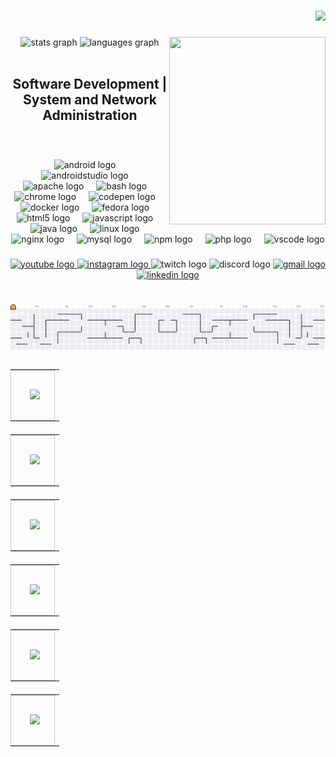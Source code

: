





###

<div align="right">
  <img src="https://profile-counter.glitch.me/erogluyusuf/count.svg?"  />
</div>

###



###

<img align="right" height="300" width="250" src="https://imgur.com/a/OvLeEpg"  />


<div align="center">
  <img src="https://github-readme-stats.vercel.app/api?username=erogluyusuf&hide_title=false&hide_rank=false&show_icons=true&include_all_commits=true&count_private=true&disable_animations=false&theme=dracula&locale=en&hide_border=false&order=1" height="150" width="350"  alt="stats graph"  />
  <img src="https://github-readme-stats.vercel.app/api/top-langs?username=erogluyusuf&locale=en&hide_title=false&layout=compact&card_width=320&langs_count=5&theme=dracula&hide_border=false&order=2" height="150" width="350"  alt="languages graph"  />
</div>
<br>
<h2 align="center">Software Development | System and Network Administration</h2>
<br>










###

<div align="center">
  <img src="https://cdn.jsdelivr.net/gh/devicons/devicon/icons/android/android-original.svg" height="30" alt="android logo"  />
  <img width="12" />
  <img src="https://cdn.jsdelivr.net/gh/devicons/devicon/icons/androidstudio/androidstudio-original.svg" height="30" alt="androidstudio logo"  />
  <img width="12" />
  <img src="https://cdn.jsdelivr.net/gh/devicons/devicon/icons/apache/apache-original.svg" height="30" alt="apache logo"  />
  <img width="12" />
  <img src="https://cdn.jsdelivr.net/gh/devicons/devicon/icons/bash/bash-original.svg" height="30" alt="bash logo"  />
  <img width="12" />
  <img src="https://cdn.jsdelivr.net/gh/devicons/devicon/icons/chrome/chrome-original.svg" height="30" alt="chrome logo"  />
  <img width="12" />
  <img src="https://cdn.jsdelivr.net/gh/devicons/devicon/icons/codepen/codepen-original.svg" height="30" alt="codepen logo"  />
  <img width="12" />
  <img src="https://cdn.jsdelivr.net/gh/devicons/devicon/icons/docker/docker-original.svg" height="30" alt="docker logo"  />
  <img width="12" />
  <img src="https://cdn.jsdelivr.net/gh/devicons/devicon/icons/fedora/fedora-original.svg" height="30" alt="fedora logo"  />
  <img width="12" />
  <img src="https://cdn.jsdelivr.net/gh/devicons/devicon/icons/html5/html5-original.svg" height="30" alt="html5 logo"  />
  <img width="12" />
  <img src="https://cdn.jsdelivr.net/gh/devicons/devicon/icons/javascript/javascript-original.svg" height="30" alt="javascript logo"  />
  <img width="12" />
  <img src="https://cdn.jsdelivr.net/gh/devicons/devicon/icons/java/java-original.svg" height="30" alt="java logo"  />
  <img width="12" />
  <img src="https://cdn.jsdelivr.net/gh/devicons/devicon/icons/linux/linux-original.svg" height="30" alt="linux logo"  />
  <img width="12" />
  <img src="https://cdn.jsdelivr.net/gh/devicons/devicon/icons/nginx/nginx-original.svg" height="30" alt="nginx logo"  />
  <img width="12" />
  <img src="https://cdn.jsdelivr.net/gh/devicons/devicon/icons/mysql/mysql-original.svg" height="30" alt="mysql logo"  />
  <img width="12" />
  <img src="https://cdn.jsdelivr.net/gh/devicons/devicon/icons/npm/npm-original-wordmark.svg" height="30" alt="npm logo"  />
  <img width="12" />
  <img src="https://cdn.jsdelivr.net/gh/devicons/devicon/icons/php/php-original.svg" height="30" alt="php logo"  />
  <img width="12" />
  <img src="https://cdn.jsdelivr.net/gh/devicons/devicon/icons/vscode/vscode-original.svg" height="30" alt="vscode logo"  />
</div>

###

<div align="center">
  <a href="https://www.youtube.com/@GlobipediMovies" target="_blank">
    <img src="https://img.shields.io/static/v1?message=Youtube&logo=youtube&label=&color=FF0000&logoColor=white&labelColor=&style=for-the-badge" height="35" alt="youtube logo"  />
  </a>
  <a href="https://www.instagram.com/globipedi/" target="_blank">
    <img src="https://img.shields.io/static/v1?message=Instagram&logo=instagram&label=&color=E4405F&logoColor=white&labelColor=&style=for-the-badge" height="35" alt="instagram logo"  />
  </a>
  <img src="https://img.shields.io/static/v1?message=Twitch&logo=twitch&label=&color=9146FF&logoColor=white&labelColor=&style=for-the-badge" height="35" alt="twitch logo"  />
  <img src="https://img.shields.io/static/v1?message=Discord&logo=discord&label=&color=7289DA&logoColor=white&labelColor=&style=for-the-badge" height="35" alt="discord logo"  />
  <a href="mailto:yusuferoglu1957@gmail.com" target="_blank">
    <img src="https://img.shields.io/static/v1?message=Gmail&logo=gmail&label=&color=D14836&logoColor=white&labelColor=&style=for-the-badge" height="35" alt="gmail logo"  />
  </a>
  <a href="https://www.linkedin.com/in/erogluyusuf" target="_blank">
    <img src="https://img.shields.io/static/v1?message=LinkedIn&logo=linkedin&label=&color=0077B5&logoColor=white&labelColor=&style=for-the-badge" height="35" alt="linkedin logo"  />
  </a>
</div>















###

<br clear="both">

<picture>
  <source media="(prefers-color-scheme: dark)" srcset="https://raw.githubusercontent.com/erogluyusuf/erogluyusuf/output/pacman-contribution-graph-dark.svg">
  <source media="(prefers-color-scheme: light)" srcset="https://raw.githubusercontent.com/erogluyusuf/erogluyusuf/output/pacman-contribution-graph.svg">
  <img alt="pacman contribution graph" src="https://raw.githubusercontent.com/erogluyusuf/erogluyusuf/output/pacman-contribution-graph.svg">
</picture>

<!--START_SECTION:repos-->

<table style="width: 100%; display: flex; flex-wrap: wrap; gap: 10px;">
  <tr style="display: flex; width: calc(50% - 10px); padding: 20px; border: 1px solid #ccc; text-align: center;">
    <td style="width: 100%; padding: 10px;">
      <a href="https://github.com/erogluyusuf/erogluyusuf">
        <img src="https://github-readme-stats.vercel.app/api/pin/?username=erogluyusuf&repo=erogluyusuf&theme=radical" />
      </a>
    </td>
  </tr>
  <!-- Diğer satırlar burada olacak -->
</table>




<table style="width: 100%; display: flex; flex-wrap: wrap; gap: 10px;">
  <tr style="display: flex; width: calc(50% - 10px); padding: 20px; border: 1px solid #ccc; text-align: center;">
    <td style="width: 100%; padding: 10px;">
      <a href="https://github.com/erogluyusuf/erogluyusuf-repo">
        <img src="https://github-readme-stats.vercel.app/api/pin/?username=erogluyusuf&repo=erogluyusuf-repo&theme=radical" />
      </a>
    </td>
  </tr>
  <!-- Diğer satırlar burada olacak -->
</table>




<table style="width: 100%; display: flex; flex-wrap: wrap; gap: 10px;">
  <tr style="display: flex; width: calc(50% - 10px); padding: 20px; border: 1px solid #ccc; text-align: center;">
    <td style="width: 100%; padding: 10px;">
      <a href="https://github.com/erogluyusuf/awesome-sindresorhus">
        <img src="https://github-readme-stats.vercel.app/api/pin/?username=erogluyusuf&repo=awesome-sindresorhus&theme=radical" />
      </a>
    </td>
  </tr>
  <!-- Diğer satırlar burada olacak -->
</table>




<table style="width: 100%; display: flex; flex-wrap: wrap; gap: 10px;">
  <tr style="display: flex; width: calc(50% - 10px); padding: 20px; border: 1px solid #ccc; text-align: center;">
    <td style="width: 100%; padding: 10px;">
      <a href="https://github.com/erogluyusuf/webpageMailScripper">
        <img src="https://github-readme-stats.vercel.app/api/pin/?username=erogluyusuf&repo=webpageMailScripper&theme=radical" />
      </a>
    </td>
  </tr>
  <!-- Diğer satırlar burada olacak -->
</table>




<table style="width: 100%; display: flex; flex-wrap: wrap; gap: 10px;">
  <tr style="display: flex; width: calc(50% - 10px); padding: 20px; border: 1px solid #ccc; text-align: center;">
    <td style="width: 100%; padding: 10px;">
      <a href="https://github.com/erogluyusuf/elementfinder">
        <img src="https://github-readme-stats.vercel.app/api/pin/?username=erogluyusuf&repo=elementfinder&theme=radical" />
      </a>
    </td>
  </tr>
  <!-- Diğer satırlar burada olacak -->
</table>




<table style="width: 100%; display: flex; flex-wrap: wrap; gap: 10px;">
  <tr style="display: flex; width: calc(50% - 10px); padding: 20px; border: 1px solid #ccc; text-align: center;">
    <td style="width: 100%; padding: 10px;">
      <a href="https://github.com/erogluyusuf/googlescript-mail">
        <img src="https://github-readme-stats.vercel.app/api/pin/?username=erogluyusuf&repo=googlescript-mail&theme=radical" />
      </a>
    </td>
  </tr>
  <!-- Diğer satırlar burada olacak -->
</table>



<!--END_SECTION:repos-->



















